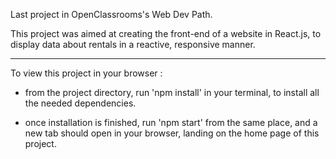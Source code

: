 Last project in OpenClassrooms's Web Dev Path. 

This project was aimed at creating the front-end of a website in React.js, to display data about rentals in a reactive, responsive manner.

---------------------------------------------------------------

To view this project in your browser : 

- from the project directory, run 'npm install' in your terminal, to install all the needed dependencies.

- once installation is finished, run 'npm start' from the same place, and a new tab should open in your browser, landing on the home page of this project.

